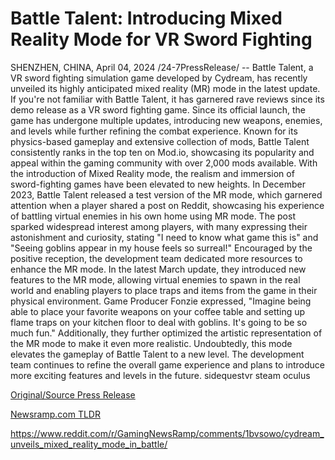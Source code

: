 # Battle Talent: Introducing Mixed Reality Mode for VR Sword Fighting

SHENZHEN, CHINA, April 04, 2024 /24-7PressRelease/ -- Battle Talent, a VR sword fighting simulation game developed by Cydream, has recently unveiled its highly anticipated mixed reality (MR) mode in the latest update.   If you're not familiar with Battle Talent, it has garnered rave reviews since its demo release as a VR sword fighting game. Since its official launch, the game has undergone multiple updates, introducing new weapons, enemies, and levels while further refining the combat experience. Known for its physics-based gameplay and extensive collection of mods, Battle Talent consistently ranks in the top ten on Mod.io, showcasing its popularity and appeal within the gaming community with over 2,000 mods available.  With the introduction of Mixed Reality mode, the realism and immersion of sword-fighting games have been elevated to new heights. In December 2023, Battle Talent released a test version of the MR mode, which garnered attention when a player shared a post on Reddit, showcasing his experience of battling virtual enemies in his own home using MR mode. The post sparked widespread interest among players, with many expressing their astonishment and curiosity, stating "I need to know what game this is" and "Seeing goblins appear in my house feels so surreal!"  Encouraged by the positive reception, the development team dedicated more resources to enhance the MR mode. In the latest March update, they introduced new features to the MR mode, allowing virtual enemies to spawn in the real world and enabling players to place traps and items from the game in their physical environment. Game Producer Fonzie expressed, "Imagine being able to place your favorite weapons on your coffee table and setting up flame traps on your kitchen floor to deal with goblins. It's going to be so much fun." Additionally, they further optimized the artistic representation of the MR mode to make it even more realistic.  Undoubtedly, this mode elevates the gameplay of Battle Talent to a new level. The development team continues to refine the overall game experience and plans to introduce more exciting features and levels in the future.   sidequestvr steam oculus 

[Original/Source Press Release](https://www.24-7pressrelease.com/press-release/509778/battle-talent-introducing-mixed-reality-mode-for-vr-sword-fighting)
                    

[Newsramp.com TLDR](None) 

https://www.reddit.com/r/GamingNewsRamp/comments/1bvsowo/cydream_unveils_mixed_reality_mode_in_battle/